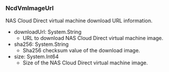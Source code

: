 ### NcdVmImageUrl
NAS Cloud Direct virtual machine download URL information.

- downloadUrl: System.String
  - URL to download NAS Cloud Direct virtual machine image.
- sha256: System.String
  - Sha256 checksum value of the download image.
- size: System.Int64
  - Size of the NAS Cloud Direct virtual machine image.
